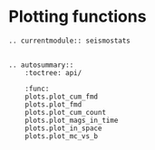 # Plotting functions

```{eval-rst}
.. currentmodule:: seismostats
```

## 

```{eval-rst}
.. autosummary::
    :toctree: api/

    :func: 
    plots.plot_cum_fmd
    plots.plot_fmd
    plots.plot_cum_count
    plots.plot_mags_in_time
    plots.plot_in_space
    plots.plot_mc_vs_b
```
